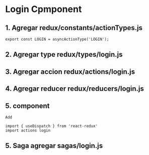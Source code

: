 # Login Cpmponent


## 1. Agregar redux/constants/actionTypes.js
    export const LOGIN = asyncActionType('LOGIN');

## 2. Agregar type redux/types/login.js
    

## 3. Agregar accion  redux/actions/login.js
## 4. Agregar reducer redux/reducers/login.js

## 5. component

    Add

    import { useDispatch } from 'react-redux'
    import actions login


## 5. Saga agregar  sagas/login.js